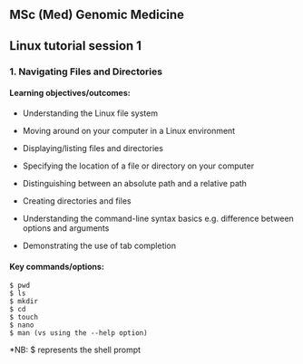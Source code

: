 ## MSc (Med) Genomic Medicine

## Linux tutorial session 1

### 1. Navigating Files and Directories 

#### Learning objectives/outcomes: 
- Understanding the Linux file system

- Moving around on your computer in a Linux environment

- Displaying/listing files and directories

- Specifying the location of a file or directory on your computer

- Distinguishing between an absolute path and a relative path

- Creating directories and files

- Understanding the command-line syntax basics e.g. difference between options and arguments

- Demonstrating the use of tab completion

#### Key commands/options:
```
$ pwd
$ ls
$ mkdir
$ cd
$ touch
$ nano
$ man (vs using the --help option)
```
*NB: $ represents the shell prompt

